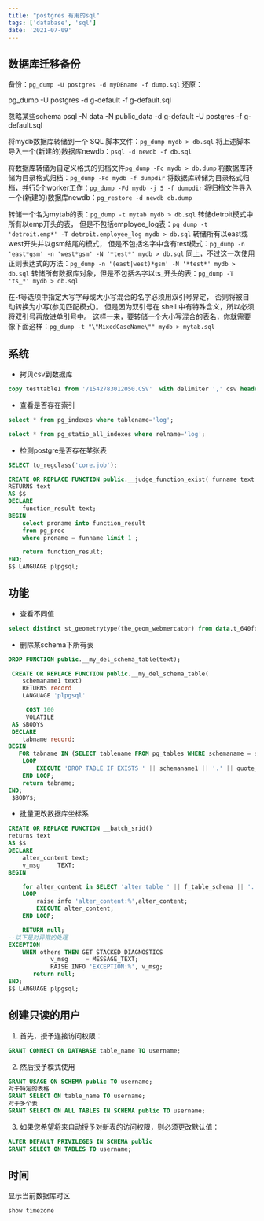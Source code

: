 ```yaml
---
title: "postgres 有用的sql"
tags: ['database', 'sql']
date: '2021-07-09'
---
```


## 数据库迁移备份
备份：`pg_dump -U postgres -d myDBname -f dump.sql`
还原：

pg_dump -U postgres -d g-default -f g-default.sql

忽略某些schema
psql -N data -N public_data -d g-default -U postgres -f g-default.sql


将mydb数据库转储到一个 SQL 脚本文件：`pg_dump mydb > db.sql`
将上述脚本导入一个(新建的)数据库newdb：`psql -d newdb -f db.sql`

将数据库转储为自定义格式的归档文件`pg_dump -Fc mydb > db.dump`
将数据库转储为目录格式归档：`pg_dump -Fd mydb -f dumpdir`
将数据库转储为目录格式归档，并行5个worker工作：`pg_dump -Fd mydb -j 5 -f dumpdir`
将归档文件导入一个(新建的)数据库newdb：`pg_restore -d newdb db.dump`

转储一个名为mytab的表：`pg_dump -t mytab mydb > db.sql`
转储detroit模式中所有以emp开头的表， 但是不包括employee_log表：`pg_dump -t 'detroit.emp*' -T detroit.employee_log mydb > db.sql`
转储所有以east或west开头并以gsm结尾的模式， 但是不包括名字中含有test模式：`pg_dump -n 'east*gsm' -n 'west*gsm' -N '*test*' mydb > db.sql`
同上，不过这一次使用正则表达式的方法：`pg_dump -n '(east|west)*gsm' -N '*test*' mydb > db.sql`
转储所有数据库对象，但是不包括名字以ts_开头的表：`pg_dump -T 'ts_*' mydb > db.sql`

在-t等选项中指定大写字母或大小写混合的名字必须用双引号界定， 否则将被自动转换为小写(参见匹配模式)。 但是因为双引号在 shell 中有特殊含义，所以必须将双引号再放进单引号中。 这样一来，要转储一个大小写混合的表名，你就需要像下面这样：`pg_dump -t "\"MixedCaseName\"" mydb > mytab.sql`
## 系统

+ 拷贝csv到数据库
```sql
copy testtable1 from '/1542783012050.CSV'  with delimiter ',' csv header;
```

+ 查看是否存在索引
```sql
select * from pg_indexes where tablename='log';

select * from pg_statio_all_indexes where relname='log';
```

+ 检测postgre是否存在某张表
<!-- SELECT EXISTS ( SELECT 1 FROM pg_tables WHERE  schemaname = 'public' AND tablename = 'geohey_version')  -->
```sql
SELECT to_regclass('core.job');

CREATE OR REPLACE FUNCTION public.__judge_function_exist( funname text )
RETURNS text
AS $$
DECLARE
	function_result text;
BEGIN
    select proname into function_result
    from pg_proc 
    where proname = funname limit 1 ;

    return function_result;
END;
$$ LANGUAGE plpgsql;
```

## 功能

+ 查看不同值

```sql
select distinct st_geometrytype(the_geom_webmercator) from data.t_640fd1e07b9611e9948a898c1d7e1ea0
```

+ 删除某schema下所有表

```sql
DROP FUNCTION public.__my_del_schema_table(text);

 CREATE OR REPLACE FUNCTION public.__my_del_schema_table(
 	schemaname1 text)
    RETURNS record
    LANGUAGE 'plpgsql'

     COST 100
     VOLATILE 
 AS $BODY$
 DECLARE
 	tabname record;
BEGIN
   FOR tabname IN (SELECT tablename FROM pg_tables WHERE schemaname = schemaname1)
	LOOP
		EXECUTE 'DROP TABLE IF EXISTS ' || schemaname1 || '.' || quote_ident(tabname.tablename) || ' CASCADE';
 	END LOOP;
	return tabname;
END;
 $BODY$;

```

+ 批量更改数据库坐标系

```sql
CREATE OR REPLACE FUNCTION __batch_srid()
returns text
AS $$
DECLARE
    alter_content text;
	v_msg     TEXT;
BEGIN

    for alter_content in SELECT 'alter table ' || f_table_schema || '.' || f_table_name || ' alter column the_geom_webmercator type geometry(' || type || ',3857) using st_setsrid(the_geom_webmercator,3857);' FROM geometry_columns where f_geometry_column='the_geom_webmercator' and srid>900000
    LOOP
        raise info 'alter_content:%',alter_content;
        EXECUTE alter_content;
    END LOOP;

    RETURN null;
--以下是对异常的处理
EXCEPTION
	WHEN others THEN GET STACKED DIAGNOSTICS
            v_msg     = MESSAGE_TEXT;
            RAISE INFO 'EXCEPTION:%', v_msg;
       return null;
END;
$$ LANGUAGE plpgsql;
```

## 创建只读的用户
1. 首先，授予连接访问权限：
```sql
GRANT CONNECT ON DATABASE table_name TO username;
```
2. 然后授予模式使用

```sql
GRANT USAGE ON SCHEMA public TO username;
对于特定的表格
GRANT SELECT ON table_name TO username;
对于多个表
GRANT SELECT ON ALL TABLES IN SCHEMA public TO username;
```
3. 如果您希望将来自动授予对新表的访问权限，则必须更改默认值：

```sql
ALTER DEFAULT PRIVILEGES IN SCHEMA public
GRANT SELECT ON TABLES TO username;
```

## 时间
显示当前数据库时区

```sql
show timezone
```

